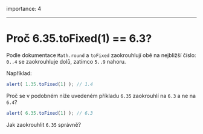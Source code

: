 importance: 4

---

# Proč 6.35.toFixed(1) == 6.3?

Podle dokumentace `Math.round` a `toFixed` zaokrouhlují obě na nejbližší číslo: `0..4` se zaokrouhluje dolů, zatímco `5..9` nahoru.

Například:

```js run
alert( 1.35.toFixed(1) ); // 1.4
```

Proč se v podobném níže uvedeném příkladu `6.35` zaokrouhlí na `6.3` a ne na `6.4`?

```js run
alert( 6.35.toFixed(1) ); // 6.3
```

Jak zaokrouhlit `6.35` správně?

